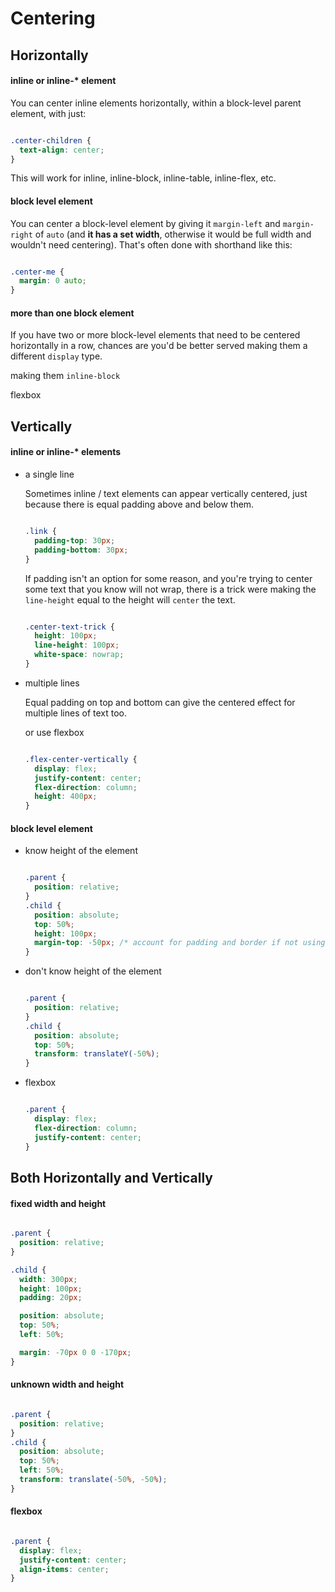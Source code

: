 # Centering

## Horizontally

#### inline or inline-* element

You can center inline elements horizontally, within a block-level parent element, with just:

```css

.center-children {
  text-align: center;
}

```

This will work for inline, inline-block, inline-table, inline-flex, etc.


#### block level element

You can center a block-level element by giving it `margin-left` and `margin-right` of `auto` (and **it has a set width**, otherwise it would be full width and wouldn't need centering). That's often done with shorthand like this:

```css

.center-me {
  margin: 0 auto;
}

```

#### more than one block element

If you have two or more block-level elements that need to be centered horizontally in a row, chances are you'd be better served making them a different `display` type.

making them `inline-block`

flexbox


## Vertically

#### inline or inline-* elements

* a single line

  Sometimes inline / text elements can appear vertically centered, just because there is equal padding above and below them.
  ```css

  .link {
    padding-top: 30px;
    padding-bottom: 30px;
  }

  ```

  If padding isn't an option for some reason, and you're trying to center some text that you know will not wrap, there is a trick were making the `line-height` equal to the height will `center` the text.

  ```css

  .center-text-trick {
    height: 100px;
    line-height: 100px;
    white-space: nowrap;
  }

  ```

* multiple lines

  Equal padding on top and bottom can give the centered effect for multiple lines of text too.

  or use flexbox

  ```css

  .flex-center-vertically {
    display: flex;
    justify-content: center;
    flex-direction: column;
    height: 400px;
  }

  ```

#### block level element

* know height of the element

  ```css

  .parent {
    position: relative;
  }
  .child {
    position: absolute;
    top: 50%;
    height: 100px;
    margin-top: -50px; /* account for padding and border if not using box-sizing: border-box; */
  }

  ```

* don't know height of the element

  ```css

  .parent {
    position: relative;
  }
  .child {
    position: absolute;
    top: 50%;
    transform: translateY(-50%);
  }

  ```

* flexbox

  ```css

  .parent {
    display: flex;
    flex-direction: column;
    justify-content: center;
  }

  ```

## Both Horizontally and Vertically

#### fixed width and height

```css

.parent {
  position: relative;
}

.child {
  width: 300px;
  height: 100px;
  padding: 20px;

  position: absolute;
  top: 50%;
  left: 50%;

  margin: -70px 0 0 -170px;
}

```

#### unknown width and height

```css

.parent {
  position: relative;
}
.child {
  position: absolute;
  top: 50%;
  left: 50%;
  transform: translate(-50%, -50%);
}

```

#### flexbox

```css

.parent {
  display: flex;
  justify-content: center;
  align-items: center;
}

```
